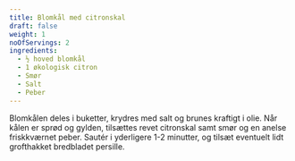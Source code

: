 ```yaml
---
title: Blomkål med citronskal
draft: false
weight: 1
noOfServings: 2
ingredients:
  - ½ hoved blomkål
  - 1 økologisk citron
  - Smør
  - Salt
  - Peber
---
```


Blomkålen deles i buketter, krydres med salt og brunes kraftigt i olie.
Når kålen er sprød og gylden, tilsættes revet citronskal samt smør og en
anelse friskkværnet peber. Sautér i yderligere 1-2 minutter, og tilsæt
eventuelt lidt grofthakket bredbladet persille.


